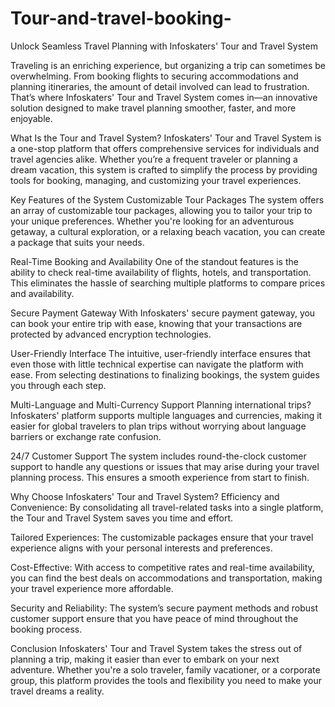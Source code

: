 # Tour-and-travel-booking-
Unlock Seamless Travel Planning with Infoskaters' Tour and Travel System

Traveling is an enriching experience, but organizing a trip can sometimes be overwhelming. From booking flights to securing accommodations and planning itineraries, the amount of detail involved can lead to frustration. That’s where Infoskaters' Tour and Travel System comes in—an innovative solution designed to make travel planning smoother, faster, and more enjoyable.

What Is the Tour and Travel System?
Infoskaters' Tour and Travel System is a one-stop platform that offers comprehensive services for individuals and travel agencies alike. Whether you’re a frequent traveler or planning a dream vacation, this system is crafted to simplify the process by providing tools for booking, managing, and customizing your travel experiences.

Key Features of the System
Customizable Tour Packages
The system offers an array of customizable tour packages, allowing you to tailor your trip to your unique preferences. Whether you're looking for an adventurous getaway, a cultural exploration, or a relaxing beach vacation, you can create a package that suits your needs.

Real-Time Booking and Availability
One of the standout features is the ability to check real-time availability of flights, hotels, and transportation. This eliminates the hassle of searching multiple platforms to compare prices and availability.

Secure Payment Gateway
With Infoskaters' secure payment gateway, you can book your entire trip with ease, knowing that your transactions are protected by advanced encryption technologies.

User-Friendly Interface
The intuitive, user-friendly interface ensures that even those with little technical expertise can navigate the platform with ease. From selecting destinations to finalizing bookings, the system guides you through each step.

Multi-Language and Multi-Currency Support
Planning international trips? Infoskaters' platform supports multiple languages and currencies, making it easier for global travelers to plan trips without worrying about language barriers or exchange rate confusion.

24/7 Customer Support
The system includes round-the-clock customer support to handle any questions or issues that may arise during your travel planning process. This ensures a smooth experience from start to finish.

Why Choose Infoskaters' Tour and Travel System?
Efficiency and Convenience: By consolidating all travel-related tasks into a single platform, the Tour and Travel System saves you time and effort.

Tailored Experiences: The customizable packages ensure that your travel experience aligns with your personal interests and preferences.

Cost-Effective: With access to competitive rates and real-time availability, you can find the best deals on accommodations and transportation, making your travel experience more affordable.

Security and Reliability: The system’s secure payment methods and robust customer support ensure that you have peace of mind throughout the booking process.

Conclusion
Infoskaters' Tour and Travel System takes the stress out of planning a trip, making it easier than ever to embark on your next adventure. Whether you're a solo traveler, family vacationer, or a corporate group, this platform provides the tools and flexibility you need to make your travel dreams a reality.

